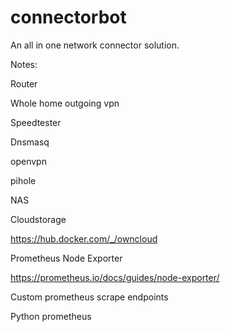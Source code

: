 # connectorbot
An all in one network connector solution.

Notes:

Router

Whole home outgoing vpn

Speedtester

Dnsmasq

openvpn

pihole

NAS

Cloudstorage

https://hub.docker.com/_/owncloud

Prometheus Node Exporter

https://prometheus.io/docs/guides/node-exporter/

Custom prometheus scrape endpoints

Python prometheus
